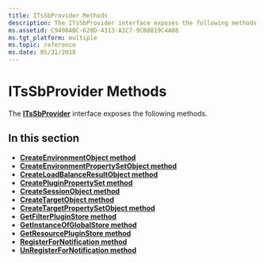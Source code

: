 ```yaml
---
title: ITsSbProvider Methods
description: The ITsSbProvider interface exposes the following methods.
ms.assetid: C9498ABC-620D-4313-A1C7-9CB8819C4A08
ms.tgt_platform: multiple
ms.topic: reference
ms.date: 05/31/2018
---
```


# ITsSbProvider Methods

The [**ITsSbProvider**](/windows/desktop/api/sbtsv/nn-sbtsv-itssbprovider) interface exposes the following methods.

## In this section

-   [**CreateEnvironmentObject method**](/windows/desktop/api/sbtsv/nf-sbtsv-itssbprovider-createenvironmentobject)
-   [**CreateEnvironmentPropertySetObject method**](/windows/desktop/api/sbtsv/nf-sbtsv-itssbprovider-createenvironmentpropertysetobject)
-   [**CreateLoadBalanceResultObject method**](/windows/desktop/api/sbtsv/nf-sbtsv-itssbprovider-createloadbalanceresultobject)
-   [**CreatePluginPropertySet method**](/windows/desktop/api/sbtsv/nf-sbtsv-itssbprovider-createpluginpropertyset)
-   [**CreateSessionObject method**](/windows/desktop/api/sbtsv/nf-sbtsv-itssbprovider-createsessionobject)
-   [**CreateTargetObject method**](/windows/desktop/api/sbtsv/nf-sbtsv-itssbprovider-createtargetobject)
-   [**CreateTargetPropertySetObject method**](/windows/desktop/api/sbtsv/nf-sbtsv-itssbprovider-createtargetpropertysetobject)
-   [**GetFilterPluginStore method**](/windows/desktop/api/sbtsv/nf-sbtsv-itssbprovider-getfilterpluginstore)
-   [**GetInstanceOfGlobalStore method**](/windows/desktop/api/sbtsv/nf-sbtsv-itssbprovider-getinstanceofglobalstore)
-   [**GetResourcePluginStore method**](/windows/desktop/api/sbtsv/nf-sbtsv-itssbprovider-getresourcepluginstore)
-   [**RegisterForNotification method**](/windows/desktop/api/sbtsv/nf-sbtsv-itssbprovider-registerfornotification)
-   [**UnRegisterForNotification method**](/windows/desktop/api/sbtsv/nf-sbtsv-itssbprovider-unregisterfornotification)

 

 




